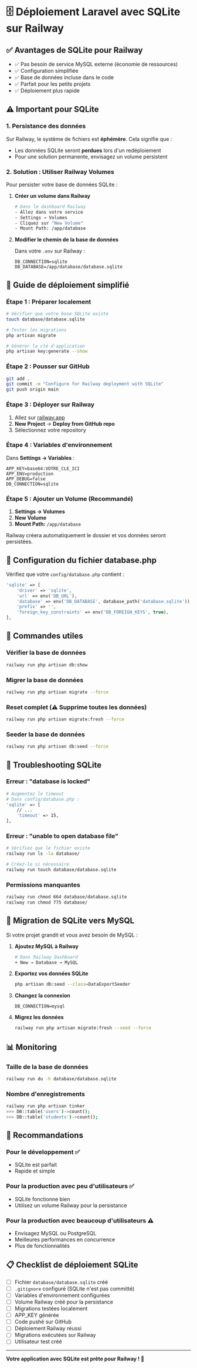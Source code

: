 # 🗄️ Déploiement Laravel avec SQLite sur Railway

## ✅ Avantages de SQLite pour Railway

- ✅ Pas besoin de service MySQL externe (économie de ressources)
- ✅ Configuration simplifiée
- ✅ Base de données incluse dans le code
- ✅ Parfait pour les petits projets
- ✅ Déploiement plus rapide

## ⚠️ Important pour SQLite

### 1. Persistance des données

Sur Railway, le système de fichiers est **éphémère**. Cela signifie que :
- Les données SQLite seront **perdues** lors d'un redéploiement
- Pour une solution permanente, envisagez un volume persistent

### 2. Solution : Utiliser Railway Volumes

Pour persister votre base de données SQLite :

1. **Créer un volume dans Railway**
   ```bash
   # Dans le dashboard Railway
   - Allez dans votre service
   - Settings → Volumes
   - Cliquez sur "New Volume"
   - Mount Path: /app/database
   ```

2. **Modifier le chemin de la base de données**
   
   Dans votre `.env` sur Railway :
   ```env
   DB_CONNECTION=sqlite
   DB_DATABASE=/app/database/database.sqlite
   ```

## 🚀 Guide de déploiement simplifié

### Étape 1 : Préparer localement

```bash
# Vérifier que votre base SQLite existe
touch database/database.sqlite

# Tester les migrations
php artisan migrate

# Générer la clé d'application
php artisan key:generate --show
```

### Étape 2 : Pousser sur GitHub

```bash
git add .
git commit -m "Configure for Railway deployment with SQLite"
git push origin main
```

### Étape 3 : Déployer sur Railway

1. Allez sur [railway.app](https://railway.app)
2. **New Project** → **Deploy from GitHub repo**
3. Sélectionnez votre repository

### Étape 4 : Variables d'environnement

Dans **Settings → Variables** :

```env
APP_KEY=base64:VOTRE_CLE_ICI
APP_ENV=production
APP_DEBUG=false
DB_CONNECTION=sqlite
```

### Étape 5 : Ajouter un Volume (Recommandé)

1. **Settings → Volumes**
2. **New Volume**
3. **Mount Path:** `/app/database`

Railway créera automatiquement le dossier et vos données seront persistées.

## 📝 Configuration du fichier database.php

Vérifiez que votre `config/database.php` contient :

```php
'sqlite' => [
    'driver' => 'sqlite',
    'url' => env('DB_URL'),
    'database' => env('DB_DATABASE', database_path('database.sqlite')),
    'prefix' => '',
    'foreign_key_constraints' => env('DB_FOREIGN_KEYS', true),
],
```

## 🔧 Commandes utiles

### Vérifier la base de données

```bash
railway run php artisan db:show
```

### Migrer la base de données

```bash
railway run php artisan migrate --force
```

### Reset complet (⚠️ Supprime toutes les données)

```bash
railway run php artisan migrate:fresh --force
```

### Seeder la base de données

```bash
railway run php artisan db:seed --force
```

## 🐛 Troubleshooting SQLite

### Erreur : "database is locked"

```bash
# Augmentez le timeout
# Dans config/database.php :
'sqlite' => [
    // ...
    'timeout' => 15,
],
```

### Erreur : "unable to open database file"

```bash
# Vérifiez que le fichier existe
railway run ls -la database/

# Créez-le si nécessaire
railway run touch database/database.sqlite
```

### Permissions manquantes

```bash
railway run chmod 664 database/database.sqlite
railway run chmod 775 database/
```

## 🔄 Migration de SQLite vers MySQL

Si votre projet grandit et vous avez besoin de MySQL :

1. **Ajoutez MySQL à Railway**
   ```bash
   # Dans Railway Dashboard
   + New → Database → MySQL
   ```

2. **Exportez vos données SQLite**
   ```bash
   php artisan db:seed --class=DataExportSeeder
   ```

3. **Changez la connexion**
   ```env
   DB_CONNECTION=mysql
   ```

4. **Migrez les données**
   ```bash
   railway run php artisan migrate:fresh --seed --force
   ```

## 📊 Monitoring

### Taille de la base de données

```bash
railway run du -h database/database.sqlite
```

### Nombre d'enregistrements

```bash
railway run php artisan tinker
>>> DB::table('users')->count();
>>> DB::table('students')->count();
```

## 🎯 Recommandations

### Pour le développement ✅
- SQLite est parfait
- Rapide et simple

### Pour la production avec peu d'utilisateurs ✅
- SQLite fonctionne bien
- Utilisez un volume Railway pour la persistance

### Pour la production avec beaucoup d'utilisateurs ⚠️
- Envisagez MySQL ou PostgreSQL
- Meilleures performances en concurrence
- Plus de fonctionnalités

## 📋 Checklist de déploiement SQLite

- [ ] Fichier `database/database.sqlite` créé
- [ ] `.gitignore` configuré (SQLite n'est pas committé)
- [ ] Variables d'environnement configurées
- [ ] Volume Railway créé pour la persistance
- [ ] Migrations testées localement
- [ ] APP_KEY générée
- [ ] Code pushé sur GitHub
- [ ] Déploiement Railway réussi
- [ ] Migrations exécutées sur Railway
- [ ] Utilisateur test créé

---

**Votre application avec SQLite est prête pour Railway ! 🎉**

